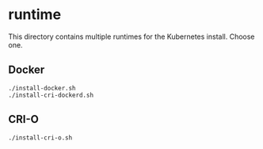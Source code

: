 # runtime

This directory contains multiple runtimes for the Kubernetes install. Choose one.

## Docker

```shell
./install-docker.sh
./install-cri-dockerd.sh
```

## CRI-O

```shell
./install-cri-o.sh
```

